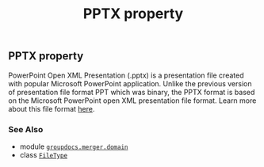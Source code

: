 ﻿---
title: PPTX property
second_title: GroupDocs.Merger for Python via .NET API References
description: 
type: docs
url: /python-net/groupdocs.merger.domain/filetype/pptx/
is_root: false
weight: 440
---

## PPTX property


PowerPoint Open XML Presentation (.pptx) is a presentation file created with popular Microsoft PowerPoint application. Unlike the previous version of presentation file format PPT which was binary, the PPTX format is based on the Microsoft PowerPoint open XML presentation file format. 
Learn more about this file format [here](https://docs.fileformat.com/presentation/pptx).

### See Also
* module [`groupdocs.merger.domain`](../../)
* class [`FileType`](/merger/python-net/groupdocs.merger.domain/filetype)
